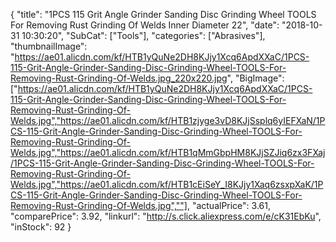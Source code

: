 {
	"title": "1PCS 115 Grit Angle Grinder Sanding Disc Grinding Wheel  TOOLS For Removing Rust Grinding Of Welds Inner Diameter 22",
	"date": "2018-10-31 10:30:20",
	"SubCat": ["Tools"],
	"categories": ["Abrasives"],
	"thumbnailImage": "https://ae01.alicdn.com/kf/HTB1yQuNe2DH8KJjy1Xcq6ApdXXaC/1PCS-115-Grit-Angle-Grinder-Sanding-Disc-Grinding-Wheel-TOOLS-For-Removing-Rust-Grinding-Of-Welds.jpg_220x220.jpg",
	"BigImage": ["https://ae01.alicdn.com/kf/HTB1yQuNe2DH8KJjy1Xcq6ApdXXaC/1PCS-115-Grit-Angle-Grinder-Sanding-Disc-Grinding-Wheel-TOOLS-For-Removing-Rust-Grinding-Of-Welds.jpg","https://ae01.alicdn.com/kf/HTB1zjyge3vD8KJjSsplq6yIEFXaN/1PCS-115-Grit-Angle-Grinder-Sanding-Disc-Grinding-Wheel-TOOLS-For-Removing-Rust-Grinding-Of-Welds.jpg","https://ae01.alicdn.com/kf/HTB1qMmGbpHM8KJjSZJiq6zx3FXaj/1PCS-115-Grit-Angle-Grinder-Sanding-Disc-Grinding-Wheel-TOOLS-For-Removing-Rust-Grinding-Of-Welds.jpg","https://ae01.alicdn.com/kf/HTB1cEiSeY_I8KJjy1Xaq6zsxpXaK/1PCS-115-Grit-Angle-Grinder-Sanding-Disc-Grinding-Wheel-TOOLS-For-Removing-Rust-Grinding-Of-Welds.jpg",""],
	"actualPrice": 3.61,
	"comparePrice": 3.92,
	"linkurl": "http://s.click.aliexpress.com/e/cK31EbKu",
	"inStock": 92
}
